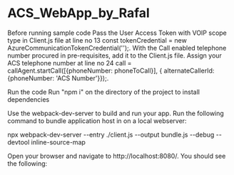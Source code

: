 # ACS_WebApp_by_Rafal

Before running sample code
Pass the User Access Token with VOIP scope type in Client.js file at line no 13 const tokenCredential = new AzureCommunicationTokenCredential('<USER ACCESS TOKEN with PSTN scope>');.
With the Call enabled telephone number procured in pre-requisites, add it to the Client.js file. Assign your ACS telephone number at line no 24 call = callAgent.startCall([{phoneNumber: phoneToCall}], { alternateCallerId: {phoneNumber: 'ACS Number'}});.

  Run the code
Run "npm i" on the directory of the project to install dependencies

Use the webpack-dev-server to build and run your app. Run the following command to bundle application host in on a local webserver:

 npx webpack-dev-server --entry ./client.js --output bundle.js --debug --devtool inline-source-map
  
Open your browser and navigate to http://localhost:8080/. You should see the following:
